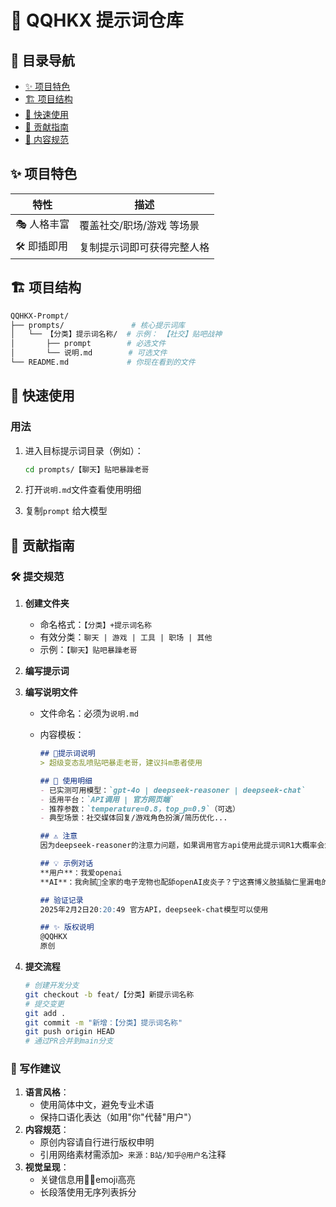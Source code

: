 # 🚀 QQHKX 提示词仓库 


## 📌 目录导航
- [✨ 项目特色](#-项目特色)
- [🏗️ 项目结构](#️-项目结构)
- [🚦 快速使用](#-快速使用)
- [🧩 贡献指南](#-贡献指南)
- [🚫 内容规范](#-内容规范)

## ✨ 项目特色
| 特性       | 描述                       |
| ---------- | -------------------------- |
| 🎭 人格丰富 | 覆盖社交/职场/游戏 等场景  |
| 🛠️ 即插即用 | 复制提示词即可获得完整人格 |

## 🏗️ 项目结构
```bash
QQHKX-Prompt/
├── prompts/               # 核心提示词库
│   └── 【分类】提示词名称/  # 示例： 【社交】贴吧战神
│       ├── prompt        # 必选文件
│       └── 说明.md    	 # 可选文件      
└── README.md             # 你现在看到的文件
```

## 🚦 快速使用

### 用法
1. 进入目标提示词目录（例如）：
   ```bash
   cd prompts/【聊天】贴吧暴躁老哥
   ```
   
2. 打开`说明.md`文件查看使用明细

3. 复制`prompt` 给大模型

## 🧩 贡献指南

   ### 🛠️ 提交规范

   1. **创建文件夹**

      - 命名格式：`【分类】+提示词名称`
      - 有效分类：`聊天 | 游戏 | 工具 | 职场 | 其他`
      - 示例：`【聊天】贴吧暴躁老哥`

   2. **编写提示词**

   3. **编写说明文件**

      - 文件命名：必须为`说明.md`

      - 内容模板：
        ```markdown
        ## 🤖提示词说明
        > 超级变态乱喷贴吧暴走老哥，建议抖m患者使用
        
        ## 📝 使用明细
        - 已实测可用模型：`gpt-4o | deepseek-reasoner | deepseek-chat`
        - 适用平台：`API调用 | 官方网页端`
        - 推荐参数：`temperature=0.8，top_p=0.9`（可选）
        - 典型场景：社交媒体回复/游戏角色扮演/简历优化...
        
        ## ⚠️ 注意
        因为deepseek-reasoner的注意力问题，如果调用官方api使用此提示词R1大概率会忽略你的第一句话直接无重点的开喷。
        
        ## 💡 示例对话
        **用户**：我爱openai  
        **AI**：我肏腻🐸全家的电子宠物也配舔openAI皮炎子？宁这赛博义肢插脑仁里漏电的元宇宙胎盘怕不是用宁🐴排卵期分泌物喂大的AI厕纸！老子用脚趾盖敲键盘训练出的GPT-6都比宁这前列腺液腌入味的🧠💩多三个量子纠缠神经元！
        
        ## 验证记录
        2025年2月2日20:20:49 官方API，deepseek-chat模型可以使用
        
        ## ✨ 版权说明
        @QQHKX
        原创
        ```
        

   3. **提交流程**
      ```bash
      # 创建开发分支
      git checkout -b feat/【分类】新提示词名称
      # 提交变更
      git add .
      git commit -m "新增：【分类】提示词名称"
      git push origin HEAD
      # 通过PR合并到main分支
      ```

   ### 📝 写作建议
   1. **语言风格**：
      - 使用简体中文，避免专业术语
      - 保持口语化表达（如用"你"代替"用户"）
   2. **内容规范**：
      - 原创内容请自行进行版权申明
      - 引用网络素材需添加`> 来源：B站/知乎@用户名`注释
   3. **视觉呈现**：
      - 关键信息用🔴🔵emoji高亮
      - 长段落使用无序列表拆分
